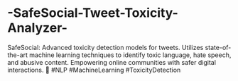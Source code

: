 # -SafeSocial-Tweet-Toxicity-Analyzer-
SafeSocial: Advanced toxicity detection models for tweets. Utilizes state-of-the-art machine learning techniques to identify toxic language, hate speech, and abusive content. Empowering online communities with safer digital interactions. 🚀 #NLP #MachineLearning #ToxicityDetection
